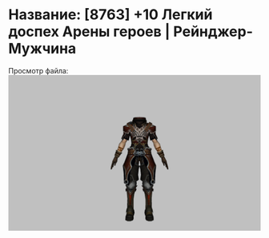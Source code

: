 # Название: [8763] +10 Легкий доспех Арены героев | Рейнджер-Мужчина

Просмотр файла:
![p020031.png](p020031.png)